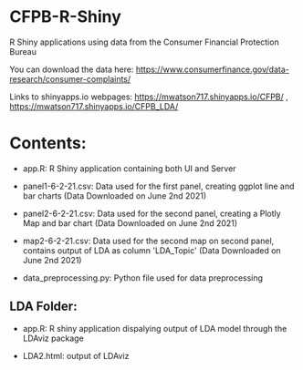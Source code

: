 # CFPB-R-Shiny
R Shiny applications using data from the Consumer Financial Protection Bureau 

You can download the data here: https://www.consumerfinance.gov/data-research/consumer-complaints/

Links to shinyapps.io webpages: https://mwatson717.shinyapps.io/CFPB/ ,
                                https://mwatson717.shinyapps.io/CFPB_LDA/

# Contents:

* app.R: R Shiny application containing both UI and Server

* panel1-6-2-21.csv: Data used for the first panel, creating ggplot line and bar charts (Data Downloaded on June 2nd 2021)

* panel2-6-2-21.csv: Data used for the second panel, creating a Plotly Map and bar chart (Data Downloaded on June 2nd 2021)

* map2-6-2-21.csv: Data used for the second map on second panel, contains output of LDA as column 'LDA_Topic' (Data Downloaded on June 2nd 2021)

* data_preprocessing.py: Python file used for data preprocessing

## LDA Folder:

* app.R: R shiny application dispalying output of LDA model through the LDAviz package

* LDA2.html: output of LDAviz
